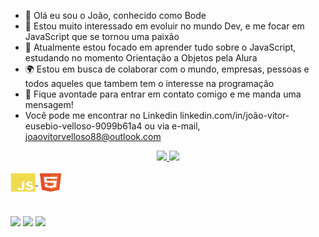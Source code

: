 - 👋 Olá eu sou o João, conhecido como Bode
- 👀 Estou muito interessado em evoluir no mundo Dev, e me focar em JavaScript que se tornou uma paixão
- 🌱 Atualmente estou focado em aprender tudo sobre o JavaScript, estudando no momento Orientação a Objetos pela Alura
- 🌍 Estou em busca de colaborar com o mundo, empresas, pessoas e todos aqueles que tambem tem o interesse na programação
- 💚 Fique avontade para entrar em contato comigo e me manda uma mensagem!
- Você pode me encontrar no Linkedin linkedin.com/in/joão-vitor-eusebio-velloso-9099b61a4 ou via e-mail, joaovitorvelloso88@outlook.com

<div align="center">
  <a href="https://github.com/jvvtr">
  <img height="180em" src="https://github-readme-stats.vercel.app/api?username=Bode0800&show_icons=true&theme=dark&include_all_commits=true&count_private=true"/>
  <img height="180em" src="https://github-readme-stats.vercel.app/api/top-langs/?username=jvvtr&layout=compact&langs_count=7&theme=dark"/>
</div>
<div style="display: inline_block"><br>
  <img align="center" alt="jvvtr-Js" height="30" width="40" src="https://raw.githubusercontent.com/devicons/devicon/master/icons/javascript/javascript-plain.svg">
  <img align="center" alt="jvvtr-HTML" height="30" width="40" src="https://raw.githubusercontent.com/devicons/devicon/master/icons/html5/html5-original.svg">
</div>

  #
  
<div> 
  <a href="https://www.instagram.com/_jon.jones/" target="_blank"><img src="https://img.shields.io/badge/-Instagram-%23E4405F?style=for-the-badge&logo=instagram&logoColor=white" target="_blank"></a>
  <a href = "mailto:joaovitorvelloso88@outlook.com"><img src="https://img.shields.io/badge/Microsoft_Outlook-0078D4?style=for-the-badge&logo=microsoft-outlook&logoColor=white>"></a>
  <a href="linkedin.com/in/joão-vitor-eusebio-velloso-9099b61a4" target="_blank"><img src="https://img.shields.io/badge/-LinkedIn-%230077B5?style=for-the-badge&logo=linkedin&logoColor=white" target="_blank"></a> 

</div>
